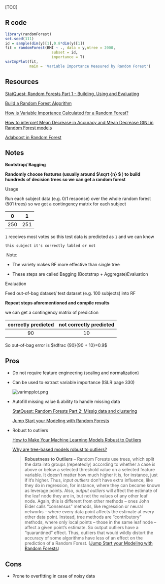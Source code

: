 [TOC]



## R code

```R
library(randomForest)
set.seed(111)
id = sample(dim(y)[1],0.8*dim(y)[1])
fit = randomForest(BMI ~ ., data = y,ntree = 2000,
                     subset = id,
                     importance = T)
varImpPlot(fit,
           main = 'Variable Importance Measured by Random Forest')
```





## Resources



[StatQuest: Random Forests Part 1 - Building, Using and Evaluating](https://www.youtube.com/watch?v=J4Wdy0Wc_xQ&feature=youtu.be)

[Build a Random Forest Algorithm](https://enlight.nyc/projects/random-forest)

[How is Variable Importance Calculated for a Random Forest?](https://www.displayr.com/how-is-variable-importance-calculated-for-a-random-forest/)

[How to interpret Mean Decrease in Accuracy and Mean Decrease GINI in Random Forest models](https://stats.stackexchange.com/questions/197827/how-to-interpret-mean-decrease-in-accuracy-and-mean-decrease-gini-in-random-fore)

[Adaboost in Random Forest](https://www.youtube.com/watch?v=LsK-xG1cLYA&feature=youtu.be)









## Notes



**Bootstrap/ Bagging**

**Randomly choose features (usually around  $\sqrt {n} $  ) to build hundreds of decision trees so we can get a random forest**

Usage

Run each subject data (e.g. 0/1 response) over the whole random forest (501 trees) so we got a contingency matrix for each subject

|  0   |  1   |
| :--: | :--: |
| 250  | 251  |

`1` receives most votes so this test data is predicted as `1` and we can know 

`this subject it's correctly labled or not`

​	Note:

- The variety makes RF more effective than single tree

- These steps are called Bagging (Bootstrap + Aggregate)Evaluation



Evaluation

Feed out-of-bag dataset/ test dataset (e.g. 100 subjects) into RF

**Repeat steps aforementioned and compile results**

we can get a contingency matrix of prediction 

| correctly predicted | not correctly predicted |
| :-----------------: | :---------------------: |
|         90          |           10            |

So out-of-bag error is $\dfrac {90}{90 + 10}=0.9$







## Pros

* Do not require feature engineering (scaling and normalization)

* Can be used to extract variable importance (ISLR page 330)

  ![varimpplot.png](https://i.loli.net/2020/01/13/WTYAq9LPz8K7v3m.png)

* Autofill missing value & ability to handle missing data

  [StatQuest: Random Forests Part 2: Missig data and clustering](https://www.youtube.com/watch?v=nyxTdL_4Q-Q&feature=youtu.be)

  [Jump Start your Modeling with Random Forests](https://www.elderresearch.com/blog/modeling-with-random-forests)

* Robust to outliers 

  [How to Make Your Machine Learning Models Robust to Outliers](https://heartbeat.fritz.ai/how-to-make-your-machine-learning-models-robust-to-outliers-44d404067d07)
  
  [Why are tree-based models robust to outliers?](https://www.quora.com/Why-are-tree-based-models-robust-to-outliers)
  
  > **Robustness to Outliers** – Random Forests use trees, which split the data into groups (repeatedly) according to whether a case is above or below a selected threshold value on a selected feature variable.  It doesn’t matter how much higher it is, for instance, just if it’s higher.  Thus, *input outliers* don’t have extra influence, like they do in regression, for instance, where they can become known as leverage points.  Also, *output outliers* will affect the estimate of the leaf node they are in, but not the values of any other leaf node.  Again, this is different from other methods – ones John Elder calls “consensus” methods, like regression or neural networks – where every data point affects the estimate at every other data point.  Instead, tree methods are “contributory” methods, where only local points – those in the same leaf node – affect a given point’s estimate.  So output outliers have a “quarantined” effect. Thus, outliers that would wildly distort the accuracy of some algorithms have less of an effect on the prediction of a Random Forest. ([Jump Start your Modeling with Random Forests](https://www.elderresearch.com/blog/modeling-with-random-forests))



## Cons

* Prone to overfitting in case of noisy data
